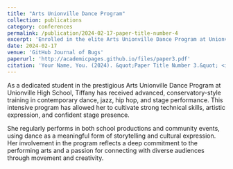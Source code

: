 ```yaml
---
title: "Arts Unionville Dance Program"
collection: publications
category: conferences
permalink: /publication/2024-02-17-paper-title-number-4
excerpt: 'Enrolled in the elite Arts Unionville Dance Program at Unionville High School, receiving advanced training in contemporary, jazz, hip hop, and stage performance. Developed strong technical skills, artistic expression, and stage presence through regular school and community performances.<br/><img src='https://tiffanyjtfu.github.io/TiffanyFu/images/shad3.jpeg'>'
date: 2024-02-17
venue: 'GitHub Journal of Bugs'
paperurl: 'http://academicpages.github.io/files/paper3.pdf'
citation: 'Your Name, You. (2024). &quot;Paper Title Number 3.&quot; <i>GitHub Journal of Bugs</i>. 1(3).'
---
```


As a dedicated student in the prestigious Arts Unionville Dance Program at Unionville High School, Tiffany has received advanced, conservatory-style training in contemporary dance, jazz, hip hop, and stage performance. This intensive program has allowed her to cultivate strong technical skills, artistic expression, and confident stage presence.

She regularly performs in both school productions and community events, using dance as a meaningful form of storytelling and cultural expression. Her involvement in the program reflects a deep commitment to the performing arts and a passion for connecting with diverse audiences through movement and creativity.
